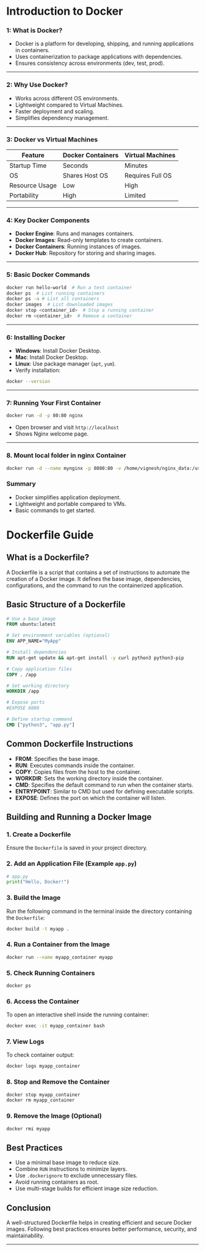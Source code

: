 # Introduction to Docker

### 1: What is Docker?

- Docker is a platform for developing, shipping, and running applications in containers.
- Uses containerization to package applications with dependencies.
- Ensures consistency across environments (dev, test, prod).

---

### 2: Why Use Docker?

- Works across different OS environments.
- Lightweight compared to Virtual Machines.
- Faster deployment and scaling.
- Simplifies dependency management.

---

### 3: Docker vs Virtual Machines

| Feature        | Docker Containers | Virtual Machines |
| -------------- | ----------------- | ---------------- |
| Startup Time   | Seconds           | Minutes          |
| OS             | Shares Host OS    | Requires Full OS |
| Resource Usage | Low               | High             |
| Portability    | High              | Limited          |

---

### 4: Key Docker Components

- **Docker Engine**: Runs and manages containers.
- **Docker Images**: Read-only templates to create containers.
- **Docker Containers**: Running instances of images.
- **Docker Hub**: Repository for storing and sharing images.

---

### 5: Basic Docker Commands

```sh
docker run hello-world  # Run a test container
docker ps  # List running containers
docker ps -a # List all containers
docker images  # List downloaded images
docker stop <container_id>  # Stop a running container
docker rm <container_id>  # Remove a container
```

---

### 6: Installing Docker

- **Windows**: Install Docker Desktop.
- **Mac**: Install Docker Desktop.
- **Linux**: Use package manager (`apt`, `yum`).
- Verify installation:

```sh
docker --version
```

---

### 7: Running Your First Container

```sh
docker run -d -p 80:80 nginx
```

- Open browser and visit `http://localhost`
- Shows Nginx welcome page.

---
### 8. Mount local folder in nginx Container
```sh
docker run -d --name mynginx -p 8080:80 -v /home/vignesh/nginx_data:/usr/share/nginx/html:ro nginx
```
### Summary

- Docker simplifies application deployment.
- Lightweight and portable compared to VMs.
- Basic commands to get started.

# Dockerfile Guide

## What is a Dockerfile?
A Dockerfile is a script that contains a set of instructions to automate the creation of a Docker image. It defines the base image, dependencies, configurations, and the command to run the containerized application.

## Basic Structure of a Dockerfile
```dockerfile
# Use a base image
FROM ubuntu:latest

# Set environment variables (optional)
ENV APP_NAME="MyApp"

# Install dependencies
RUN apt-get update && apt-get install -y curl python3 python3-pip

# Copy application files
COPY . /app

# Set working directory
WORKDIR /app

# Expose ports
#EXPOSE 8080

# Define startup command
CMD ["python3", "app.py"]
```

## Common Dockerfile Instructions
- **FROM**: Specifies the base image.
- **RUN**: Executes commands inside the container.
- **COPY**: Copies files from the host to the container.
- **WORKDIR**: Sets the working directory inside the container.
- **CMD**: Specifies the default command to run when the container starts.
- **ENTRYPOINT**: Similar to CMD but used for defining executable scripts.
- **EXPOSE**: Defines the port on which the container will listen.

## Building and Running a Docker Image
### 1. Create a Dockerfile
Ensure the `Dockerfile` is saved in your project directory.

### 2. Add an Application File (Example `app.py`)
```python
# app.py
print("Hello, Docker!")
```

### 3. Build the Image
Run the following command in the terminal inside the directory containing the `Dockerfile`:
```sh
docker build -t myapp .
```

### 4. Run a Container from the Image
```sh
docker run --name myapp_container myapp
```

### 5. Check Running Containers
```sh
docker ps
```

### 6. Access the Container
To open an interactive shell inside the running container:
```sh
docker exec -it myapp_container bash
```

### 7. View Logs
To check container output:
```sh
docker logs myapp_container
```

### 8. Stop and Remove the Container
```sh
docker stop myapp_container
docker rm myapp_container
```

### 9. Remove the Image (Optional)
```sh
docker rmi myapp
```

## Best Practices
- Use a minimal base image to reduce size.
- Combine `RUN` instructions to minimize layers.
- Use `.dockerignore` to exclude unnecessary files.
- Avoid running containers as root.
- Use multi-stage builds for efficient image size reduction.

## Conclusion
A well-structured Dockerfile helps in creating efficient and secure Docker images. Following best practices ensures better performance, security, and maintainability.

---
